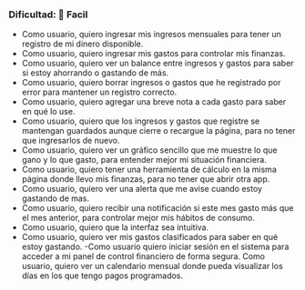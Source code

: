 ### Dificultad: 🦋 Facil

- Como usuario, quiero ingresar mis ingresos mensuales para tener un registro de mi dinero disponible.
- Como usuario, quiero ingresar mis gastos para controlar mis finanzas.
- Como usuario, quiero ver un balance entre ingresos y gastos para saber si estoy ahorrando o gastando de más.
- Como usuario, quiero borrar ingresos o gastos que he registrado por error para mantener un registro correcto.
- Como usuario, quiero agregar una breve nota a cada gasto para saber en qué lo use.
- Como usuario, quiero que los ingresos y gastos que registre se mantengan guardados aunque cierre o recargue la página, para no tener que ingresarlos de nuevo.
- Como usuario, quiero ver un gráfico sencillo que me muestre lo que gano y lo que gasto, para entender mejor mi situación financiera.
- Como usuario, quiero tener una herramienta de cálculo en la misma página donde llevo mis finanzas, para no tener que abrir otra app.
- Como usuario, quiero ver una alerta que me avise cuando estoy gastando de mas.
- Como usuario, quiero recibir una notificación si este mes gasto más que el mes anterior, para controlar mejor mis hábitos de consumo.
- Como usuario, quiero que la interfaz sea intuitiva. 
- Como usuario, quiero ver mis gastos clasificados para saber en qué estoy gastando.
-Como usuario quiero iniciar sesión en el sistema para acceder a mi panel de control financiero de forma segura. 
Como usuario, quiero ver un calendario mensual donde pueda visualizar los días en los que tengo pagos programados.
